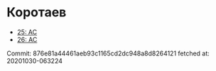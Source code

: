 # Коротаев
- [25: AC](25.md)
- [26: AC](26.md)

Commit: 876e81a44461aeb93c1165cd2dc948a8d8264121
 fetched at: 20201030-063224
